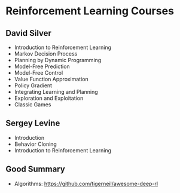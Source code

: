 # Reinforcement Learning Courses

## David Silver
- Introduction to Reinforcement Learning
- Markov Decision Process
- Planning by Dynamic Programming
- Model-Free Prediction
- Model-Free Control
- Value Function Approximation
- Policy Gradient
- Integrating Learning and Planning
- Exploration and Exploitation
- Classic Games

## Sergey Levine
- Introduction
- Behavior Cloning
- Introduction to Reinforcement Learning

## Good Summary
- Algorithms: https://github.com/tigerneil/awesome-deep-rl
